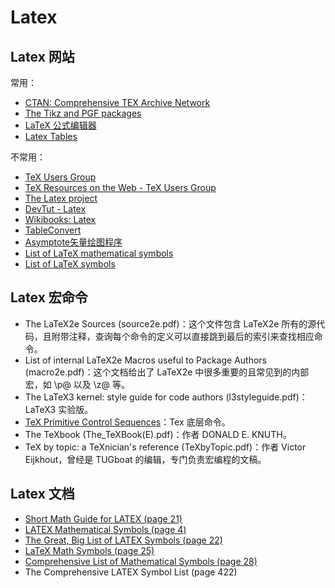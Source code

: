 # Latex

## Latex 网站

常用：
- [CTAN: Comprehensive TEX Archive Network](https://www.ctan.org/)
- [The Tikz and PGF packages](https://tikz.dev/)
- [LaTeX 公式编辑器](https://www.latexlive.com/)
- [Latex Tables](https://www.latex-tables.com/)

不常用：
- [TeX Users Group](https://tug.org/)
- [TeX Resources on the Web - TeX Users Group](https://tug.org/interest.html#doc)
- [The Latex project](https://www.latex-project.org/)
- [DevTut - Latex](https://devtut.github.io/latex/)
- [Wikibooks: Latex](https://en.wikibooks.org/wiki/LaTeX)
- [TableConvert](https://tableconvert.com/latex-generator)
- [Asymptote矢量绘图程序](http://asymptote.ualberta.ca/)
- [List of LaTeX mathematical symbols](https://oeis.org/wiki/List_of_LaTeX_mathematical_symbols)
- [List of LaTeX symbols](https://latex-programming.fandom.com/wiki/List_of_LaTeX_symbols)

## Latex 宏命令

- The LaTeX2e Sources (source2e.pdf)：这个文件包含 LaTeX2e 所有的源代码，且附带注释，查询每个命令的定义可以直接跳到最后的索引来查找相应命令。
- List of internal LaTeX2e Macros useful to Package Authors (macro2e.pdf)：这个文档给出了 LaTeX2e 中很多重要的且常见到的内部宏，如 \p@ 以及 \z@ 等。
- The LaTeX3 kernel: style guide for code authors (l3styleguide.pdf)：LaTeX3 实验版。
- [TeX Primitive Control Sequences](https://tug.org/utilities/plain/cseq.html)：Tex 底层命令。
- The TeXbook (The_TeXBook(E).pdf)：作者 DONALD E. KNUTH。
- TeX by topic: a TeXnician's reference (TeXbyTopic.pdf)：作者 Victor Eijkhout，曾经是 TUGboat 的编辑，专门负责宏编程的文稿。

## Latex 文档

- [Short Math Guide for LATEX (page 21)](https://ctan.math.utah.edu/ctan/tex-archive/info/short-math-guide/short-math-guide.pdf)
- [LATEX Mathematical Symbols (page 4)](https://www.caam.rice.edu/~heinken/latex/symbols.pdf)
- [The Great, Big List of LATEX Symbols (page 22)](https://www3.nd.edu/~nmark/UsefulFacts/LaTeX_symbols.pdf)
- [LaTeX Math Symbols (page 25)](https://www.math.uci.edu/~xiangwen/pdf/LaTeX-Math-Symbols.pdf)
- [Comprehensive List of Mathematical Symbols (page 28)](https://mathvault.ca/wp-content/uploads/Comprehensive-List-of-Mathematical-Symbols.pdf)
- The Comprehensive LATEX Symbol List (page 422)


